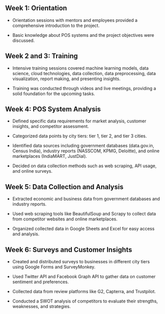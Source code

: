 
## Week 1: Orientation

- Orientation sessions with mentors and employees provided a comprehensive introduction to the project.

- Basic knowledge about POS systems and the project objectives were discussed.

## Week 2 and 3: Training

- Intensive training sessions covered machine learning models, data science, cloud technologies, data collection, data preprocessing, data visualization, report making, and presenting insights.

- Training was conducted through videos and live meetings, providing a solid foundation for the upcoming tasks.


## Week 4: POS System Analysis

- Defined specific data requirements for market analysis, customer insights, and competitor assessment.

- Categorized data points by city tiers: tier 1, tier 2, and tier 3 cities.

- Identified data sources including government databases (data.gov.in, Census India), industry reports (NASSCOM, KPMG, Deloitte), and online marketplaces (IndiaMART, JustDial).

- Decided on data collection methods such as web scraping, API usage, and online surveys.

## Week 5: Data Collection and Analysis

- Extracted economic and business data from government databases and industry reports.

- Used web scraping tools like BeautifulSoup and Scrapy to collect data from competitor websites and online marketplaces.

- Organized collected data in Google Sheets and Excel for easy access and analysis.
## Week 6: Surveys and Customer Insights

- Created and distributed surveys to businesses in different city tiers using Google Forms and SurveyMonkey.

- Used Twitter API and Facebook Graph API to gather data on customer sentiment and preferences.

- Collected data from review platforms like G2, Capterra, and Trustpilot.

- Conducted a SWOT analysis of competitors to evaluate their strengths, weaknesses, and strategies.
